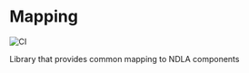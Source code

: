# Mapping
![CI](https://github.com/NDLANO/mapping/workflows/CI/badge.svg)

Library that provides common mapping to NDLA components
